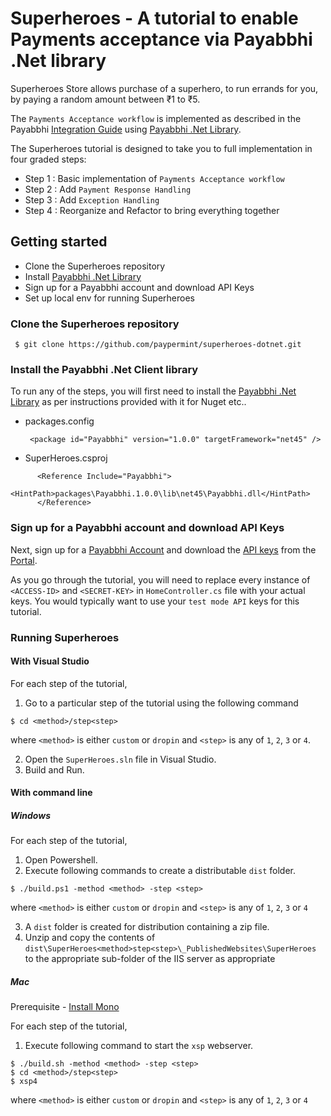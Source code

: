 # Superheroes - A tutorial to enable Payments acceptance via Payabbhi .Net library

Superheroes Store allows purchase of a superhero, to run errands for you, by paying a random amount between ₹1 to ₹5.

The `Payments Acceptance workflow` is implemented as described in the Payabbhi [Integration Guide](https://payabbhi.com/docs/integration) using [Payabbhi .Net Library](https://github.com/payabbhi/payabbhi-dotnet).

The Superheroes tutorial is designed to take you to full implementation in four graded steps:
- Step 1 : Basic implementation of `Payments Acceptance workflow`
- Step 2 : Add `Payment Response Handling`
- Step 3 : Add `Exception Handling`
- Step 4 : Reorganize and Refactor to bring everything together

## Getting started

* Clone the Superheroes repository
* Install [Payabbhi .Net Library](https://github.com/payabbhi/payabbhi-dotnet)
* Sign up for a Payabbhi account and download API Keys
* Set up local env for running Superheroes

### Clone the Superheroes repository

```
 $ git clone https://github.com/paypermint/superheroes-dotnet.git
```

### Install the Payabbhi .Net Client library

To run any of the steps, you will first need to install the [Payabbhi .Net Library](https://github.com/payabbhi/payabbhi-dotnet)
as per instructions provided with it for Nuget etc..

- packages.config
     ```
      <package id="Payabbhi" version="1.0.0" targetFramework="net45" />
     ```

- SuperHeroes.csproj
```
      <Reference Include="Payabbhi">
         <HintPath>packages\Payabbhi.1.0.0\lib\net45\Payabbhi.dll</HintPath>
      </Reference>
```

### Sign up for a Payabbhi account and download API Keys

Next, sign up for a [Payabbhi Account](https://payabbhi.com/docs/account) and download the [API keys](https://payabbhi.com/docs/account/#api-keys) from the [Portal](https://payabbhi.com/portal).

As you go through the tutorial, you will need to replace every instance of `<ACCESS-ID>` and `<SECRET-KEY>` in `HomeController.cs` file with your actual keys. You would typically want to use your `test mode API` keys for this tutorial.

### Running Superheroes


#### With Visual Studio

For each step of the tutorial,
1. Go to a particular step of the tutorial using the following command
```
$ cd <method>/step<step>
```
where `<method>` is either `custom` or `dropin` and `<step>` is any of `1`, `2`, `3` or `4`.

2. Open the `SuperHeroes.sln` file in Visual Studio.
3. Build and Run.


#### With command line

##### Windows

For each step of the tutorial,
1. Open Powershell.
2. Execute following commands to create a distributable `dist` folder.
```
$ ./build.ps1 -method <method> -step <step>
```
where `<method>` is either `custom` or `dropin` and `<step>` is any of `1`, `2`, `3` or `4`

3. A `dist` folder is created for distribution containing a zip file.
4. Unzip and copy the contents of `dist\SuperHeroes<method>step<step>\_PublishedWebsites\SuperHeroes` to the appropriate sub-folder of the IIS server as appropriate


##### Mac
Prerequisite - [Install Mono](http://www.mono-project.com/docs/getting-started/install/mac/)

For each step of the tutorial,

1. Execute following command to start the `xsp` webserver.
```
$ ./build.sh -method <method> -step <step>
$ cd <method>/step<step>
$ xsp4
```
where `<method>` is either `custom` or `dropin` and `<step>` is any of `1`, `2`, `3` or `4`
